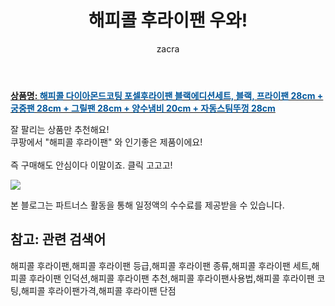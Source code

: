 ﻿---
layout: post
title:  "해피콜 후라이팬 우와!"
author: zacra
categories: [ 아이템 ]
tags: [해피콜 후라이팬,해피콜 후라이팬 등급,해피콜 후라이팬 종류,해피콜 후라이팬 세트,해피콜 후라이팬 인덕션,해피콜 후라이팬 추천,해피콜 후라이팬사용법,해피콜 후라이팬 코팅,해피콜 후라이팬가격,해피콜 후라이팬 단점]
image: https://static.coupangcdn.com/image/product/image/vendoritem/2019/01/28/3000291430/e43d228d-22e0-4d9b-b407-dc1651e2d4ef.jpg 
description: "쿠팡에서 해피콜 후라이팬 관련 상품으로 가장 잘팔리는 제품 중 하나라는 사실!!."
rating: 4.5
---

<a href="https://link.coupang.com/re/AFFSDP?lptag=AF8407795&pageKey=82206733&itemId=261502237&vendorItemId=3000291430&traceid=V0-153-2edd04a668fcd3aa"><b>상품명: <font color='#01579B'>해피콜 다이아몬드코팅 포셀후라이팬 블랙에디션세트, 블랙, 프라이팬 28cm + 궁중팬 28cm + 그릴팬 28cm + 양수냄비 20cm + 자동스팀뚜껑 28cm</font></b></a>

잘 팔리는 상품만 추천해요!<br/>
쿠팡에서 "해피콜 후라이팬" 와 인기좋은 제품이에요!<br/><br/>
즉 구매해도 안심이다 이말이죠. 클릭 고고고! <br/>



<a href="https://link.coupang.com/re/AFFSDP?lptag=AF8407795&pageKey=82206733&itemId=261502237&vendorItemId=3000291430&traceid=V0-153-2edd04a668fcd3aa"><img src="https://thumbnail10.coupangcdn.com/thumbnails/remote/q89/image/product/content/vendorItem/2018/03/26/385908/d830f2ba-fcca-4f02-ad0f-b7b7adc77b83.jpg"></a> 

본 블로그는 파트너스 활동을 통해 일정액의 수수료를 제공받을 수 있습니다.

## 참고: 관련 검색어    
해피콜 후라이팬,해피콜 후라이팬 등급,해피콜 후라이팬 종류,해피콜 후라이팬 세트,해피콜 후라이팬 인덕션,해피콜 후라이팬 추천,해피콜 후라이팬사용법,해피콜 후라이팬 코팅,해피콜 후라이팬가격,해피콜 후라이팬 단점